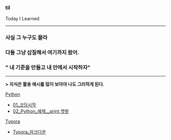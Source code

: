 ### til
Today I Learned

---
### 사실 그 누구도 몰라
### 다들 그냥 삽질해서 여기까지 왔어.
### " 내 기준을 만들고 내 안에서 시작하자"
---
**> 지식은 활용 예시를 많이 보아야 나도 그러하게 된다.**





[Python](Python)
 - [01_코딩시작](Python/01_코딩시작.md)
 - [02_Python_예제__print,챗봇](Python/02_Python_예제__print_챗봇.md)


[Typora](Typora)
 - [Typora_마크다운](Typora/Typora_마크다운.md)
